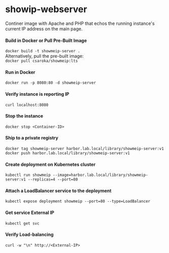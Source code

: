 # showip-webserver

Continer image with Apache and PHP that echos the running instance's current IP address on the main page.

#### Build in Docker or Pull Pre-Built Image
`docker build -t showmeip-server .` \
Alternatively, pull the pre-built image: \
`docker pull csaroka/showmeip:lts`

#### Run in Docker
`docker run -p 8080:80 -d showmeip-server`

#### Verify instance is reporting IP
`curl localhost:8080`

#### Stop the instance
`docker stop <Container-ID>`

#### Ship to a private registry
`docker tag showmeip-server harbor.lab.local/library/showmeip-server:v1` \
`docker push harbor.lab.local/library/showmeip-server:v1`

#### Create deployment on Kubernetes cluster
`kubectl run showmeip --image=harbor.lab.local/library/showmeip-server:v1 --replicas=4 --port=80`

#### Attach a LoadBalancer service to the deployment
`kubectl expose deployment showmeip --port=80 --type=LoadBalancer`

#### Get service External IP
`kubectl get svc`

#### Verify Load-balancing
`curl -w "\n" http://<External-IP>`
